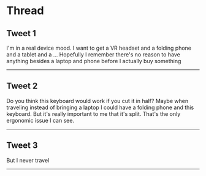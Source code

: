 # Thread

## Tweet 1

I'm in a real device mood. I want to get a VR headset and a folding phone and a tablet and a ... Hopefully I remember there's no reason to have anything besides a laptop and phone before I actually buy something

---

## Tweet 2

Do you think this keyboard would work if you cut it in half? Maybe when traveling instead of bringing a laptop I could have a folding phone and this keyboard. But it's really important to me that it's split. That's the only ergonomic issue I can see.

---

## Tweet 3

But I never travel

---

